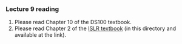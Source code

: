 ### Lecture 9 reading

1. Please read Chapter 10 of the DS100 textbook.
2. Please read Chapter 2 of the [ISLR textbook]() (in this directory and available at the link).